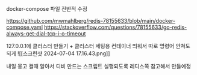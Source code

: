 
docker-compose 파일 전반적 수정

https://github.com/mwmahlberg/redis-78155633/blob/main/docker-compose.yaml
https://stackoverflow.com/questions/78155633/go-redis-always-get-dial-tcp-i-o-timeout


127.0.0.1에 클러스터 만들기 + 클러스터 세팅용 컨테이너 띄워서 따로 명령어 안쳐도 되게
![[스크린샷 2024-07-04 17.16.43.png]]


내일 몽고 켤때 알아서 디비 만드는 스크립트 실행되도록 레디스쪽 참고해서 만들예정